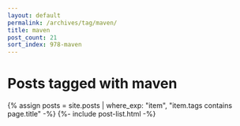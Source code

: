 ```yaml
---
layout: default
permalink: /archives/tag/maven/
title: maven
post_count: 21
sort_index: 978-maven
---
```

<h1 class="page-heading">Posts tagged with maven</h1>
{% assign posts = site.posts | where_exp: "item", "item.tags contains page.title" -%}
{%- include post-list.html -%}
